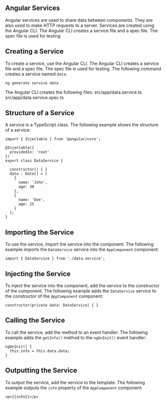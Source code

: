 ## Angular Services
Angular services are used to share data between components. They are also used to make HTTP requests to a server. Services are created using the Angular CLI. The Angular CLI creates a service file and a spec file. The spec file is used for testing

## Creating a Service
To create a service, use the Angular CLI. The Angular CLI creates a service file and a spec file. The spec file is used for testing. The following command creates a service named `data`:

    ng generate service data

The Angular CLI creates the following files: 
        src/app/data.service.ts
        src/app/data.service.spec.ts

## Structure of a Service
A service is a TypeScript class. The following example shows the structure of a service:

    import { Injectable } from '@angular/core';

    @Injectable({
      providedIn: 'root'
    })
    export class DataService {

      constructor() { }
      data : Data[] = [
        {
          name: 'John',
          age: 30
        },
        {
          name: 'Doe',
          age: 25
        }
      ];
    }


## Importing the Service
To use the service, import the service into the component. The following example imports the `DataService` service into the `AppComponent` component:

    import { DataService } from './data.service';

## Injecting the Service
To inject the service into the component, add the service to the constructor of the component. The following example adds the `DataService` service to the constructor of the `AppComponent` component:

    constructor(private data: DataService) { }

## Calling the Service
To call the service, add the method to an event handler. The following example adds the `getInfo()` method to the `ngOnInit()` event handler:

    ngOnInit() {
      this.info = this.data.data;
    }

## Outputting the Service
To output the service, add the service to the template. The following example outputs the `info` property of the `AppComponent` component:

    <p>{{info}}</p>